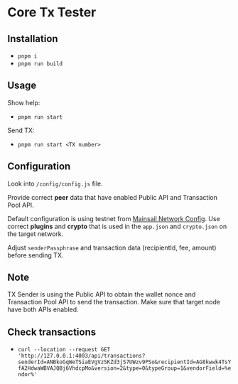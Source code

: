 # Core Tx Tester

## Installation

-   `pnpm i`
-   `pnpm run build`

## Usage

Show help:

-   `pnpm run start`

Send TX:

-   `pnpm run start <TX number>`

## Configuration

Look into `/config/config.js` file.

Provide correct **peer** data that have enabled Public API and Transaction Pool API.

Default configuration is using testnet from [Mainsail Network Config](https://github.com/ArkEcosystem/mainsail-network-config/tree/main/testnet/mainsail). Use correct **plugins** and **crypto** that is used in the `app.json` and `crypto.json` on the target network.

Adjust `senderPassphrase` and transaction data (recipientId, fee, amount) before sending TX.

## Note

TX Sender is using the Public API to obtain the wallet nonce and Transaction Pool API to send the transaction. Make sure that target node have both APIs enabled.

## Check transactions

-   `curl --location --request GET 'http://127.0.0.1:4003/api/transactions?senderId=ANBkoGqWeTSiaEVgVzSKZd3jS7UWzv9PSo&recipientId=AG8kwwk4TsYfA2HdwaWBVAJQBj6VhdcpMo&version=2&type=0&typeGroup=1&vendorField=%endor%'`
